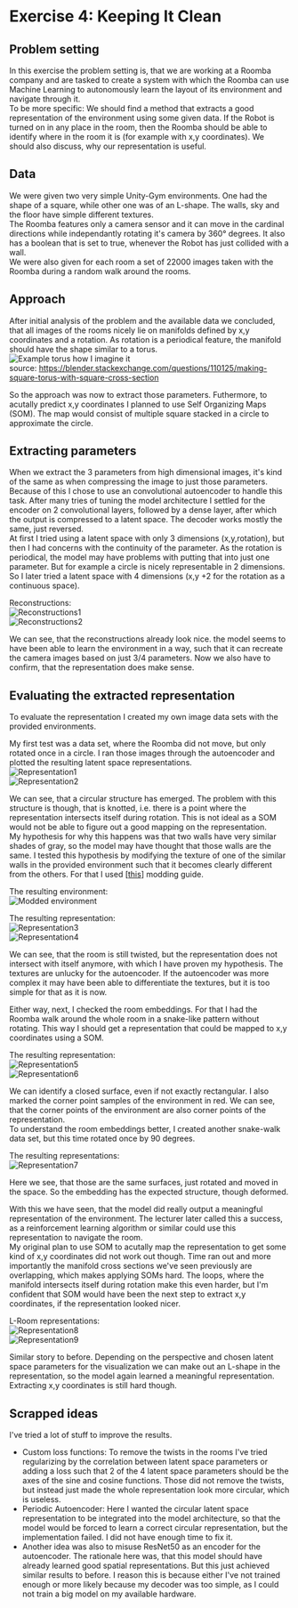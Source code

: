 # Exercise 4: Keeping It Clean
## Problem setting
In this exercise the problem setting is, that we are working at a Roomba company and are tasked to create a system with which the Roomba can use Machine Learning to autonomously learn the layout of its environment and navigate through it.  
To be more specific: We should find a method that extracts a good representation of the environment using some given data. If the Robot is turned on in any place in the room, then the Roomba should be able to identify where in the room it is (for example with x,y coordinates). We should also discuss, why our representation is useful.

## Data
We were given two very simple Unity-Gym environments. One had the shape of a square, while other one was of an L-shape. The walls, sky and the floor have simple different textures.  
The Roomba features only a camera sensor and it can move in the cardinal directions while independantly rotating it's camera by 360° degrees. It also has a boolean that is set to true, whenever the Robot has just collided with a wall.  
We were also given for each room a set of 22000 images taken with the Roomba during a random walk around the rooms.

## Approach
After initial analysis of the problem and the available data we concluded, that all images of the rooms nicely lie on manifolds defined by x,y coordinates and a rotation. As rotation is a periodical feature, the manifold should have the shape similar to a torus.  
![Example torus how I imagine it](images/torus_example.png)  
source: https://blender.stackexchange.com/questions/110125/making-square-torus-with-square-cross-section


So the approach was now to extract those parameters. Futhermore, to acutally predict x,y coordinates I planned to use Self Organizing Maps (SOM). The map would consist of multiple square stacked in a circle to approximate the circle.

## Extracting parameters
When we extract the 3 parameters from high dimensional images, it's kind of the same as when compressing the image to just those parameters. Because of this I chose to use an convolutional autoencoder to handle this task. After many tries of tuning the model architecture I settled for the encoder on 2 convolutional layers, followed by a dense layer, after which the output is compressed to a latent space. The decoder works mostly the same, just reversed.  
At first I tried using a latent space with only 3 dimensions (x,y,rotation), but then I had concerns with the continuity of the parameter. As the rotation is periodical, the model may have problems with putting that into just one parameter. But for example a circle is nicely representable in 2 dimensions. So I later tried a latent space with 4 dimensions (x,y +2 for the rotation as a continuous space).

Reconstructions:  
![Reconstructions1](images/reconstruction1.png)  
![Reconstructions2](images/reconstruction2.png)  

We can see, that the reconstructions already look nice. the model seems to have been able to learn the environment in a way, such that it can recreate the camera images based on just 3/4 parameters. Now we also have to confirm, that the representation does make sense.

## Evaluating the extracted representation
To evaluate the representation I created my own image data sets with the provided environments.

My first test was a data set, where the Roomba did not move, but only rotated once in a circle. I ran those images through the autoencoder and plotted the resulting latent space representations.  
![Representation1](images/loop1.png)  
![Representation2](images/loop2.png)  

We can see, that a circular structure has emerged. The problem with this structure is though, that is knotted, i.e. there is a point where the representation intersects itself during rotation. This is not ideal as a SOM would not be able to figure out a good mapping on the representation.  
My hypothesis for why this happens was that two walls have very similar shades of gray, so the model may have thought that those walls are the same. I tested this hypothesis by modifying the texture of one of the similar walls in the provided environment such that it becomes clearly different from the others. For that I used [[this](https://www.reddit.com/r/gamindustri/comments/18j3j3h/unity_textureimage_modding_tutorial_video_made/)] modding guide.

The resulting environment:  
![Modded environment](images/modded_env.png)  

The resulting representation:  
![Representation3](images/noloop1.png)  
![Representation4](images/noloop2.png)  

We can see, that the room is still twisted, but the representation does not intersect with itself anymore, with which I have proven my hypothesis. The textures are unlucky for the autoencoder. If the autoencoder was more complex it may have been able to differentiate the textures, but it is too simple for that as it is now.

Either way, next, I checked the room embeddings. For that I had the Roomba walk around the whole room in a snake-like pattern without rotating. This way I should get a representation that could be mapped to x,y coordinates using a SOM.

The resulting representation:  
![Representation5](images/room_embedding1.png)  
![Representation6](images/room_embedding2.png)  

We can identify a closed surface, even if not exactly rectangular. I also marked the corner point samples of the environment in red. We can see, that the corner points of the environment are also corner points of the representation.  
To understand the room embeddings better, I created another snake-walk data set, but this time rotated once by 90 degrees.

The resulting representations:  
![Representation7](images/2embeddings.png)  

Here we see, that those are the same surfaces, just rotated and moved in the space. So the embedding has the expected structure, though deformed.

With this we have seen, that the model did really output a meaningful representation of the environment. The lecturer later called this a success, as a reinforcement learning algorithm or similar could use this representation to navigate the room.  
My original plan to use SOM to acutally map the representation to get some kind of x,y coordinates did not work out though. Time ran out and more importantly the manifold cross sections we've seen previously are overlapping, which makes applying SOMs hard. The loops, where the manifold intersects itself during rotation make this even harder, but I'm confident that SOM would have been the next step to extract x,y coordinates, if the representation looked nicer.

L-Room representations:  
![Representation8](images/Lroom1.png)  
![Representation9](images/Lroom2.png)  

Similar story to before. Depending on the perspective and chosen latent space parameters for the visualization we can make out an L-shape in the representation, so the model again learned a meaningful representation. Extracting x,y coordinates is still hard though.

## Scrapped ideas
I've tried a lot of stuff to improve the results.
- Custom loss functions: To remove the twists in the rooms I've tried regularizing by the correlation between latent space parameters or adding a loss such that 2 of the 4 latent space parameters should be the axes of the sine and cosine functions. Those did not remove the twists, but instead just made the whole representation look more circular, which is useless.
- Periodic Autoencoder: Here I wanted the circular latent space representation to be integrated into the model architecture, so that the model would be forced to learn a correct circular representation, but the implementation failed. I did not have enough time to fix it.
- Another idea was also to misuse ResNet50 as an encoder for the autoencoder. The rationale here was, that this model should have already learned good spatial representations. But this just achieved similar results to before. I reason this is because either I've not trained enough or more likely because my decoder was too simple, as I could not train a big model on my available hardware.

